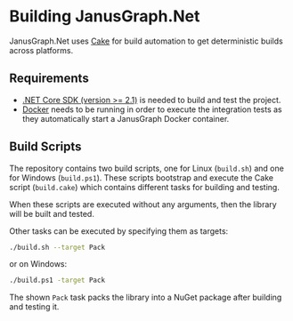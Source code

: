 # Building JanusGraph.Net

JanusGraph.Net uses [Cake][cake] for build automation to get
deterministic builds across platforms.

## Requirements

* [.NET Core SDK (version >= 2.1)][dotnet-sdk] is needed to build and test the project.
* [Docker][docker] needs to be running in order to execute the integration tests as they automatically start a JanusGraph Docker container.

## Build Scripts

The repository contains two build scripts, one for Linux (`build.sh`) and one
for Windows (`build.ps1`). These scripts bootstrap and execute the Cake
script (`build.cake`) which contains different tasks for building and testing.

When these scripts are executed without any arguments, then the library will be
built and tested.

Other tasks can be executed by specifying them as targets:

```sh
./build.sh --target Pack
```

or on Windows:

```sh
./build.ps1 -target Pack
```

The shown `Pack` task packs the library into a NuGet package after building and
testing it.

[cake]: https://cakebuild.net/
[dotnet-sdk]: https://www.microsoft.com/net/download
[docker]: https://www.docker.com/